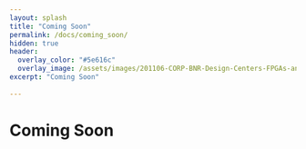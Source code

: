 ```yaml
---
layout: splash
title: "Coming Soon"
permalink: /docs/coming_soon/
hidden: true
header:
  overlay_color: "#5e616c"
  overlay_image: /assets/images/201106-CORP-BNR-Design-Centers-FPGAs-and-plds-Banner-2880x280.jpg
excerpt: "Coming Soon"
     
---
```


# Coming Soon
